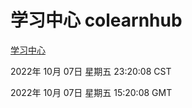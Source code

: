 # 学习中心 colearnhub
[学习中心](http://27.19.33.125:56308/colearnhub/)

2022年 10月 07日 星期五 23:20:08 CST

2022年 10月 07日 星期五 15:20:08 GMT
